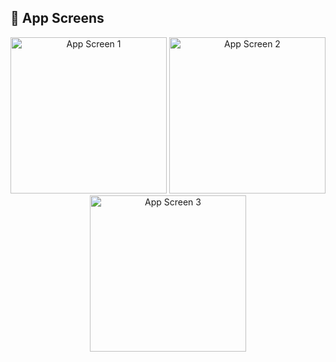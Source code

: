 ## 📱 App Screens

<p align="center">
  <img src="https://github.com/user-attachments/assets/7c57f827-b2dd-4627-854c-a7425b42def1" alt="App Screen 1" width="250" />
  <img src="https://github.com/user-attachments/assets/ebcfdc53-b381-4dd6-af8e-0b50d2a0c978" alt="App Screen 2" width="250" />
  <img src="https://github.com/user-attachments/assets/cc9dd9e3-66b7-4ffd-ba34-6fe31710af14" alt="App Screen 3" width="250" />
</p>
